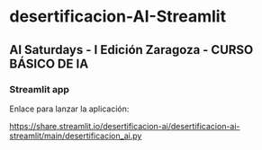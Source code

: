 # desertificacion-AI-Streamlit

## AI Saturdays - I Edición Zaragoza - CURSO BÁSICO DE IA

### Streamlit app

Enlace para lanzar la aplicación:

https://share.streamlit.io/desertificacion-ai/desertificacion-ai-streamlit/main/desertificacion_ai.py
